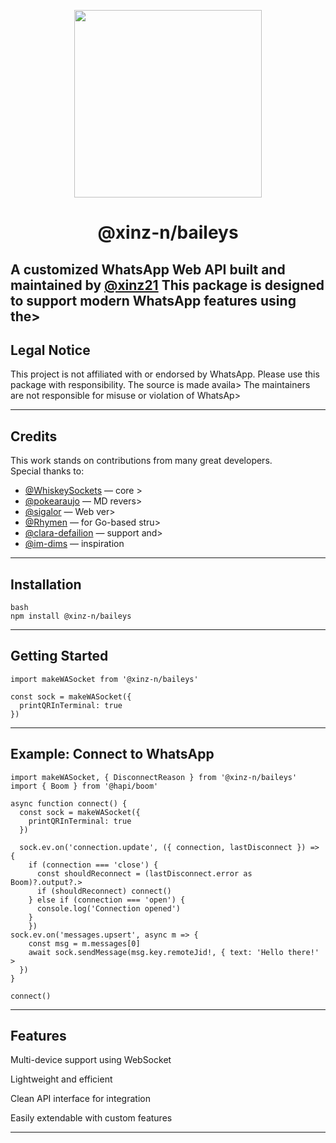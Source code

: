 <p align="center">
  <img src="https://files.catbox.moe/k5pz12.jpg" width="300" />
</p>

<h1 align="center">@xinz-n/baileys</h1>

A customized WhatsApp Web API built and maintained by [@xinz21](https://github.com/xinz21)
This package is designed to support modern WhatsApp features using the>
---                                                                    
## Legal Notice

This project is not affiliated with or endorsed by WhatsApp.
Please use this package with responsibility. The source is made availa>
The maintainers are not responsible for misuse or violation of WhatsAp>

---

## Credits                                                             
This work stands on contributions from many great developers.          
Special thanks to:
                                                                     
- [@WhiskeySockets](https://github.com/WhiskeySockets/Baileys) — core >
- [@pokearaujo](https://github.com/pokearaujo/multidevice) — MD revers>
- [@sigalor](https://github.com/sigalor/whatsapp-web-reveng) — Web ver>
- [@Rhymen](https://github.com/Rhymen/go-whatsapp) — for Go-based stru>
- [@clara-defailion](https://github.com/clara-defailion) — support and>
- [@im-dims](https://github.com/Im-Dims) — inspiration

---                                                                                                                    
## Installation
```
bash
npm install @xinz-n/baileys
```

---

## Getting Started
```
import makeWASocket from '@xinz-n/baileys'

const sock = makeWASocket({
  printQRInTerminal: true
})
```

---

## Example: Connect to WhatsApp
```
import makeWASocket, { DisconnectReason } from '@xinz-n/baileys'
import { Boom } from '@hapi/boom'

async function connect() {
  const sock = makeWASocket({
    printQRInTerminal: true
  })

  sock.ev.on('connection.update', ({ connection, lastDisconnect }) => {
    if (connection === 'close') {
      const shouldReconnect = (lastDisconnect.error as Boom)?.output?.>
      if (shouldReconnect) connect()
    } else if (connection === 'open') {
      console.log('Connection opened')
    }
    })                                                                                                                                            sock.ev.on('messages.upsert', async m => {
    const msg = m.messages[0]
    await sock.sendMessage(msg.key.remoteJid!, { text: 'Hello there!' >
  })
}

connect()
```

---

## Features

Multi-device support using WebSocket

Lightweight and efficient

Clean API interface for integration

Easily extendable with custom features

---

